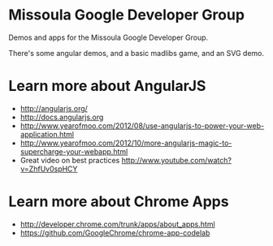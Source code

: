 Missoula Google Developer Group
====

Demos and apps for the Missoula Google Developer Group. 

There's some angular demos, and a basic madlibs game, and an SVG demo.

Learn more about AngularJS
===
- http://angularjs.org/
- http://docs.angularjs.org
- http://www.yearofmoo.com/2012/08/use-angularjs-to-power-your-web-application.html
- http://www.yearofmoo.com/2012/10/more-angularjs-magic-to-supercharge-your-webapp.html
- Great video on best practices http://www.youtube.com/watch?v=ZhfUv0spHCY

Learn more about Chrome Apps
===
- http://developer.chrome.com/trunk/apps/about_apps.html
- https://github.com/GoogleChrome/chrome-app-codelab
